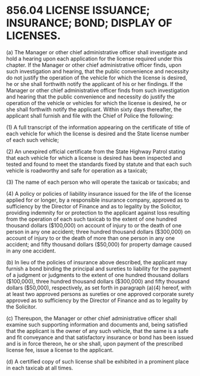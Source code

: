 856.04 LICENSE ISSUANCE; INSURANCE; BOND; DISPLAY OF LICENSES.
==============================================================

​(a) The Manager or other chief administrative officer shall investigate
and hold a hearing upon each application for the license required under
this chapter. If the Manager or other chief administrative officer
finds, upon such investigation and hearing, that the public convenience
and necessity do not justify the operation of the vehicle for which the
license is desired, he or she shall forthwith notify the applicant of
his or her findings. If the Manager or other chief administrative
officer finds from such investigation and hearing that the public
convenience and necessity do justify the operation of the vehicle or
vehicles for which the license is desired, he or she shall forthwith
notify the applicant. Within sixty days thereafter, the applicant shall
furnish and file with the Chief of Police the following:

​(1) A full transcript of the information appearing on the certificate
of title of each vehicle for which the license is desired and the State
license number of each such vehicle;

​(2) An unexpired official certificate from the State Highway Patrol
stating that each vehicle for which a license is desired has been
inspected and tested and found to meet the standards fixed by statute
and that each such vehicle is roadworthy and safe for operation as a
taxicab;

​(3) The name of each person who will operate the taxicab or taxicabs;
and

​(4) A policy or policies of liability insurance issued for the life of
the license applied for or longer, by a responsible insurance company,
approved as to sufficiency by the Director of Finance and as to legality
by the Solicitor, providing indemnity for or protection to the applicant
against loss resulting from the operation of each such taxicab to the
extent of one hundred thousand dollars (\$100,000) on account of injury
to or the death of one person in any one accident; three hundred
thousand dollars (\$300,000) on account of injury to or the death of
more than one person in any one accident; and fifty thousand dollars
(\$50,000) for property damage caused in any one accident.

​(b) In lieu of the policies of insurance above described, the applicant
may furnish a bond binding the principal and sureties to liability for
the payment of a judgment or judgments to the extent of one hundred
thousand dollars (\$100,000), three hundred thousand dollars (\$300,000)
and fifty thousand dollars (\$50,000), respectively, as set forth in
paragraph (a)(4) hereof, with at least two approved persons as sureties
or one approved corporate surety approved as to sufficiency by the
Director of Finance and as to legality by the Solicitor.

​(c) Thereupon, the Manager or other chief administrative officer shall
examine such supporting information and documents and, being satisfied
that the applicant is the owner of any such vehicle, that the same is a
safe and fit conveyance and that satisfactory insurance or bond has been
issued and is in force thereon, he or she shall, upon payment of the
prescribed license fee, issue a license to the applicant.

​(d) A certified copy of such license shall be exhibited in a prominent
place in each taxicab at all times.
